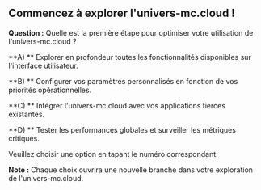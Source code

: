 ##  Commencez à explorer l'univers-mc.cloud ! 

**Question :**  Quelle est la première étape pour optimiser votre utilisation de l'univers-mc.cloud ?

**A) ** Explorer en profondeur toutes les fonctionnalités disponibles sur l'interface utilisateur.

**B) ** Configurer vos paramètres personnalisés en fonction de vos priorités opérationnelles.

**C) ** Intégrer l'univers-mc.cloud avec vos applications tierces existantes.

**D) **  Tester les performances globales et surveiller les métriques critiques.


Veuillez choisir une option en tapant le numéro correspondant. 

  **Note :** Chaque choix ouvrira une nouvelle branche dans votre exploration de l'univers-mc.cloud. 



